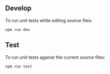 ## Develop

To run unit tests while editing source files:

    npm run dev
    
## Test

To run unit tests against the current source files:

    npm run test
    